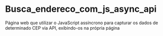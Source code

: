 # Busca_endereco_com_js_async_api
Página web que utilizar o JavaScript assíncrono para capturar os dados de determinado CEP via API, exibindo-os na própria página
